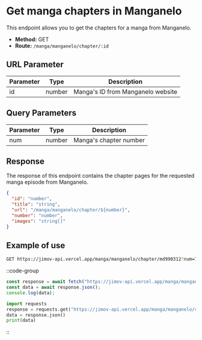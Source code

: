 # Get manga chapters in Manganelo

This endpoint allows you to get the chapters for a manga from Manganelo.

- **Method:** GET
- **Route:** `/manga/manganelo/chapter/:id`

## URL Parameter

| Parameter | Type   | Description                           |
| --------- | ------ | ------------------------------------- |
| id        | number | Manga's ID from Manganelo website     |

## Query Parameters

| Parameter | Type   | Description                                                            |
| --------- | ------ | ---------------------------------------------------------------------- |
| num       | number | Manga's chapter number                                                 |

## Response

The response of this endpoint contains the chapter pages for the requested manga episode from Manganelo.

```json
{
  "id": "number",
  "title": "string",
  "url": "/manga/manganelo/chapter/${number}",
  "number": "number",
  "images": "string[]"
}
```

## Example of use

```bash
GET https://jimov-api.vercel.app/manga/manganelo/chapter/md990312?num=76
```

::code-group

```javascript [JavaScript]
const response = await fetch("https://jimov-api.vercel.app/manga/manganelo/chapter/md990312?num=76");
const data = await response.json();
console.log(data);
```

```python [Python]
import requests
response = requests.get("https://jimov-api.vercel.app/manga/manganelo/chapter/md990312?num=76")
data = response.json()
print(data)
```

::
